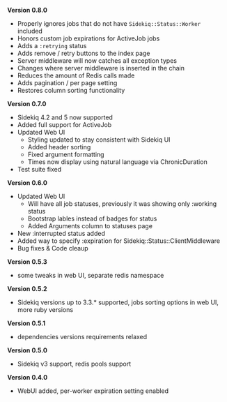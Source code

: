 **Version 0.8.0**
+ Properly ignores jobs that do not have `Sidekiq::Status::Worker` included
+ Honors custom job expirations for ActiveJob jobs
+ Adds a `:retrying` status
+ Adds remove / retry buttons to the index page
+ Server middleware will now catches all exception types
+ Changes where server middleware is inserted in the chain
+ Reduces the amount of Redis calls made
+ Adds pagination / per page setting
+ Restores column sorting functionality

**Version 0.7.0**
+ Sidekiq 4.2 and 5 now supported
+ Added full support for ActiveJob
+ Updated Web UI
  + Styling updated to stay consistent with Sidekiq UI
  + Added header sorting
  + Fixed argument formatting
  + Times now display using natural language via ChronicDuration
+ Test suite fixed

**Version 0.6.0**
+ Updated Web UI
  + Will have all job statuses, previously it was showing only :working status
  + Bootstrap lables instead of badges for status
  + Added Arguments column to statuses page
+ New :interrupted status added
+ Added way to specify :expiration for Sidekiq::Status::ClientMiddleware
+ Bug fixes & Code cleaup

**Version 0.5.3**
+ some tweaks in web UI, separate redis namespace

**Version 0.5.2**
+ Sidekiq versions up to 3.3.* supported, jobs sorting options in web UI, more ruby versions

**Version 0.5.1**
+ dependencies versions requirements relaxed

**Version 0.5.0**
+ Sidekiq v3 support, redis pools support

**Version 0.4.0**
+ WebUI added, per-worker expiration setting enabled
